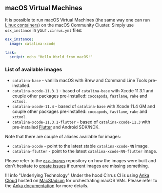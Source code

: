 ## macOS Virtual Machines

It is possible to run macOS Virtual Machines (the same way one can run [Linux containers](linux.md)) on the macOS Community Cluster. 
Simply use `osx_instance` in your `.cirrus.yml` files:

```yaml
osx_instance:
  image: catalina-xcode

task:
  script: echo "Hello World from macOS!"
```

### List of available images

* `catalina-base` - vanilla macOS with Brew and Command Line Tools pre-installed.
* `catalina-xcode-11.3.1` - based of `catalina-base` with Xcode 11.3.1 and couple other packages pre-installed: 
  `cocoapods`, `fastlane`, `rake` and `xctool`.  
* `catalina-xcode-11.4` - based of `catalina-base` with Xcode 11.4 GM and couple other packages pre-installed: 
  `cocoapods`, `fastlane`, `rake` and `xctool`.
* `catalina-xcode-11.3.1-flutter` - based of `catalina-xcode-11.3` with pre-installed [Flutter](https://flutter.dev/) and Android SDK/NDK.

Note that there are couple of aliases available for images:

* `catalina-xcode` - point to the latest stable `catalina-xcode-NN` image.
* `catalina-flutter` - point to the latest `catalina-xcode-NN-flutter` image.

Please refer to the [`osx-images`](https://github.com/cirruslabs/osx-images) repository on how the images were built and
don't hesitate to [create issues](https://github.com/cirruslabs/osx-images/issues) if current images are missing something.

!!! info "Underlying Technology"
    Under the hood Cirrus CI is using [Anka Cloud][anka] hosted on [MacStadium][ms] for
    orchestrating macOS VMs. Please refer to the [Anka documentation][anka] for more details.

[anka]: supported-computing-services.md#anka
[ms]: https://www.macstadium.com/
